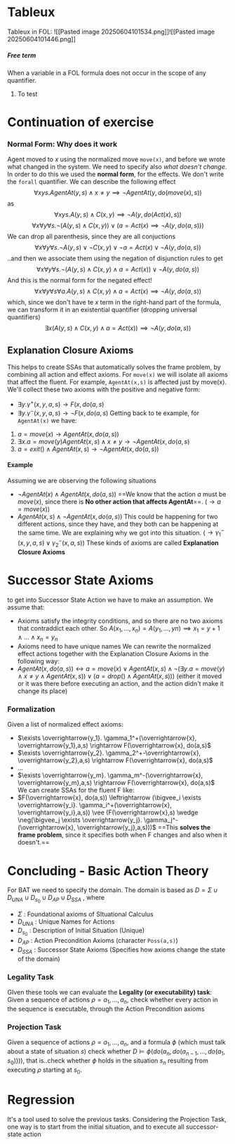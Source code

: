 # **Tableux**
Tableux in FOL:
![[Pasted image 20250604101534.png]]![[Pasted image 20250604101446.png]]
##### Free term
When a variable in a FOL formula does not occur in the scope of any quantifier.

1. To test 
































# Continuation of exercise
### Normal Form: Why does it work
Agent moved to $x$ using the normalized move `move(x)`, and before we wrote what changed in the system. We need to specify also *what doesn't change*. In order to do this we used the **normal form**, for the effects. 
We don't write the `forall` quantifier. 
We can describe the following effect
$$
\forall xys. AgentAt(y,s) \wedge x \neq y \implies \neg AgentAt(y,do(move(x),s))
$$
as 
$$
\forall xys. A(y,s) \wedge C(x,y) \implies \neg A(y,do(Act(x),s))
$$
$$
\forall x \forall y \forall s. \neg(A(y,s) \wedge C(x,y)) \vee (a=Act(x) \implies\neg A(y,do(a,s)))
$$
We can drop all parenthesis, since they are all conjuctions
$$
\forall x \forall y \forall s. \neg A(y,s) \vee \neg C(x,y) \vee \neg a=Act(x) \vee \neg A(y,do(a,s))
$$
..and then we associate them using the negation of disjunction rules to get
$$
\forall x \forall y \forall s. \neg (A(y,s) \wedge C(x,y) \wedge a=Act(x)) \vee \neg A(y,do(a,s))
$$
And this is the normal form for the negated effect!
$$
\forall x \forall y \forall s \forall a. A(y,s) \wedge C(x,y) \wedge a=Act(x) \implies \neg A(y,do(a,s))
$$
which, since we don't have te $x$ term in the right-hand part of the formula, we can transform it in an existential quantifier (dropping universal quantifiers)
$$
\exists x( A(y,s) \wedge C(x,y) \wedge a=Act(x)) \implies \neg A(y,do(a,s))
$$
## Explanation Closure Axioms
This helps to create SSAs that automatically solves the frame problem, by combining all action and effect axioms.
For `move(x)` we will isolate all axioms that affect the fluent.
For example, `AgentAt(x,s)` is affected just by move(x). We'll collect these two axioms with the positive and negative form:
- $\exists y. \gamma^+(x,y,a,s) \rightarrow  F(x,do(a,s)$
- $\exists y. \gamma^-(x,y,a,s) \rightarrow  \neg F(x,do(a,s)$
Getting back to te example, for `AgentAt(x)` we have:
1. $a = move(x) \rightarrow AgentAt(x,do(a,s))$
2. $\exists x. a= move(y)AgentAt(x,s)\wedge x\neq y \rightarrow \neg AgentAt(x, do(a, s)$
3. $a = exit() \wedge AgentAt(x,s) \rightarrow \neg AgentAt(x,do(a,s))$
#### Example
Assuming we are observing the following situations
- $\neg AgentAt(x) \wedge AgentAt(x,do(a,s))$ ==We know that the action $a$ must be $move(x)$, since there is **No other action that affects AgentAt**==. ($\rightarrow a = move(x)$)
- $AgentAt(x,s) \wedge \neg AgentAt(x, do(a,s))$ This could be happening for two different actions, since they have, and they both can be happening at the same time. We are explaining why we got into this situation. ($\rightarrow \gamma_1^-(x,y,a,s) \vee \gamma_2^-(x,a,s)$)
These kinds of axioms are called **Explanation Closure Axioms**
# Successor State Axioms
to get into Successor State Action we have to make an assumption. We assume that:
- Axioms satisfy the integrity conditions, and so there are no two axioms that contraddict each other. So $A(x_1, ..., x_n) = A(y_1,...,yn) \implies x_1 = y+1 \wedge ... \wedge x_n = y_n$
- Axioms need to have unique names
We can rewrite the normalized effect actions together with the Explanation Closure Axioms in the following way:
- $AgentAt(x,do(a,s)) \leftrightarrow a = move(x) \vee AgentAt(x,s) \wedge \neg(\exists y. a=move(y) \wedge x \neq y \wedge AgentAt(x,s)) \vee (a=drop() \wedge AgentAt(x,s)))$ (either it moved or it was there before executing an action, and the action didn't make it change its place)
### Formalization
Given a list of normalized effect axioms:
- $\exists \overrightarrow{y_1}. \gamma_1^+(\overrightarrow{x}, \overrightarrow{y_1},a,s) \rightarrow F(\overrightarrow{x}, do(a,s)$  
-  $\exists \overrightarrow{y_2}. \gamma_2^+-\overrightarrow{x}, \overrightarrow{y_2},a,s) \rightarrow F(\overrightarrow{x}, do(a,s)$  
- ...
-  $\exists \overrightarrow{y_m}. \gamma_m^-(\overrightarrow{x}, \overrightarrow{y_m},a,s) \rightarrow F(\overrightarrow{x}, do(a,s)$  
We can create SSAs for the fluent F like:
- $F(\overrightarrow{x}, do(a,s)) \leftrightarrow (\bigvee_i \exists \overrightarrow{y_i}. \gamma_i^+(\overrightarrow{x}, \overrightarrow{y_i},a,s)) \vee (F(\overrightarrow{x},s) \wedge \neg(\bigvee_j \exists \overrightarrow{y_j}. \gamma_j^-(\overrightarrow{x}, \overrightarrow{y_j},a,s)))$
==This **solves the frame problem**, since it specifies both when F changes and also when it doesn't.==

# Concluding - Basic Action Theory
For BAT we need to specify the domain.
The domain is based as $D=\Sigma \cup D_{UNA} \cup D_{s_0} \cup D_{AP} \cup D_{SSA}$ , where
- $\Sigma$ : Foundational axioms of SItuational Calculus
- $D_{UNA}$ : Unique Names for Actions
- $D_{s_0}$ : Description of Initial Situation (Unique)
- $D_{AP}$ : Action Precondition Axioms (character `Poss(a,s)`)
- $D_{SSA}$ : Successor State Axioms (Specifies how axioms change the state of the domain)
### Legality Task
GIven these tools we can evaluate the **Legality (or executability) task**: Given a sequence of actions $\rho = a_1, ..., a_n$, check whether every action in the sequence is executable, through the Action Precondition axioms
### Projection Task
Given a sequence of actions $\rho = a_1, ..., a_n$, and a formula $\phi$ (which must talk about a state of situation $s$) check whether $D \models \phi (do(a_n, do(a_{n-1}, ...,do(a_1, s_0))))$, that is..check whether $\phi$ holds in the situation $s_n$ resulting from executing $\rho$ starting at $s_0$.
# Regression
It's a tool used to solve the previous tasks. Considering the Projection Task, one way is to start from the initial situation, and to execute all successor-state action
